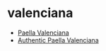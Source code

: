 # valenciana

 * [Paella Valenciana](../index/p/paella-valenciana-357152.json)
 * [Authentic Paella Valenciana](../index/a/authentic-paella-valenciana.json)
